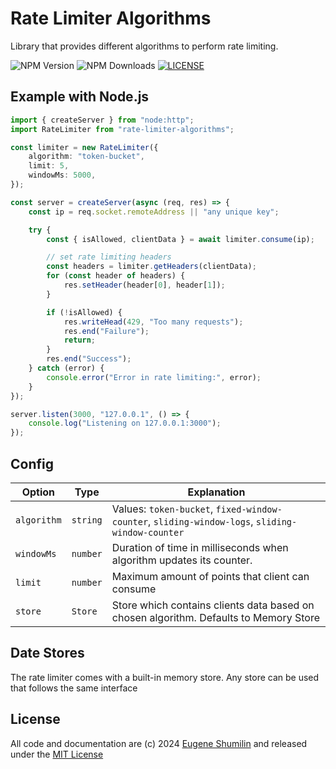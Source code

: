 # Rate Limiter Algorithms

Library that provides different algorithms to perform rate limiting.

![NPM Version](https://img.shields.io/npm/v/rate-limiter-algorithms)
![NPM Downloads](https://img.shields.io/npm/dm/rate-limiter-algorithms)
[![LICENSE](https://img.shields.io/badge/licence-MIT-green)
](LICENSE)

## Example with Node.js

```ts
import { createServer } from "node:http";
import RateLimiter from "rate-limiter-algorithms";

const limiter = new RateLimiter({
    algorithm: "token-bucket",
    limit: 5,
    windowMs: 5000,
});

const server = createServer(async (req, res) => {
    const ip = req.socket.remoteAddress || "any unique key";

    try {
        const { isAllowed, clientData } = await limiter.consume(ip);

        // set rate limiting headers
        const headers = limiter.getHeaders(clientData);
        for (const header of headers) {
            res.setHeader(header[0], header[1]);
        }

        if (!isAllowed) {
            res.writeHead(429, "Too many requests");
            res.end("Failure");
            return;
        }
        res.end("Success");
    } catch (error) {
        console.error("Error in rate limiting:", error);
    }
});

server.listen(3000, "127.0.0.1", () => {
    console.log("Listening on 127.0.0.1:3000");
});
```

## Config

| Option      | Type     | Explanation                                                                                     |
| ----------- | -------- | ----------------------------------------------------------------------------------------------- |
| `algorithm` | `string` | Values: `token-bucket`, `fixed-window-counter`, `sliding-window-logs`, `sliding-window-counter` |
| `windowMs`  | `number` | Duration of time in milliseconds when algorithm updates its counter.                            |
| `limit`     | `number` | Maximum amount of points that client can consume                                                |
| `store`     | `Store`  | Store which contains clients data based on chosen algorithm. Defaults to Memory Store           |

## Date Stores

The rate limiter comes with a built-in memory store. Any store can be used that follows the same interface

## License

All code and documentation are (c) 2024 [Eugene Shumilin](https://github.com/Neirea) and released under the [MIT License](LICENSE)
